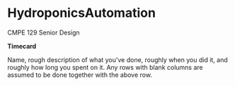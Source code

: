 # HydroponicsAutomation

CMPE 129 Senior Design

**Timecard**

Name, rough description of what you've done, roughly when you did it, and roughly how long you spent on it. Any rows with blank columns are assumed to be done together with the above row.
